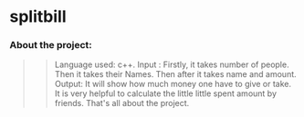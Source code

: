 # splitbill
### About the project:
>>Language used: c++.
>>Input : Firstly, it takes number of people. Then it takes their Names. Then after it takes name and amount.
>>Output: It will show how much money one have to give or take.
>>It is very helpful to calculate the little little spent amount by friends.
>>That's all about the project.

